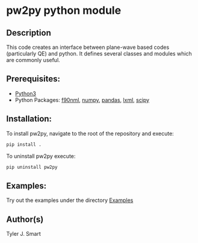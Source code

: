 pw2py python module
====================

Description
------------------------------------
This code creates an interface between plane-wave based codes (particularly QE) and python. 
It defines several classes and modules which are commonly useful.

Prerequisites:
------------------------------------
* [Python3](https://www.python.org/downloads)
* Python Packages: [f90nml](https://pypi.org/project/f90nml/), [numpy](https://pypi.org/project/numpy/), [pandas](https://pypi.org/project/numpy/), [lxml](https://pypi.org/project/lxml/), [scipy](https://pypi.org/project/scipy/)

Installation:
------------------

To install pw2py, navigate to the root of the repository and execute:

```bash
pip install .
```

To uninstall pw2py execute:

```bash
pip uninstall pw2py
```

Examples:
------------------------------------
Try out the examples under the directory [Examples](Examples/)


Author(s)
------------------------------------
Tyler J. Smart

